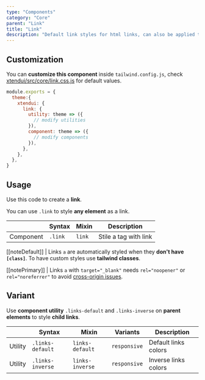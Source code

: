 ```yaml
---
type: "Components"
category: "Core"
parent: "Link"
title: "Link"
description: "Default link styles for html links, can also be applied to buttons and other tags."
---
```


## Customization

You can **customize this component** inside `tailwind.config.js`, check [xtendui/src/core/link.css.js](https://github.com/minimit/xtendui/blob/master/src/core/link.css.js) for default values.

```jsx
module.exports = {
  theme:{
    xtendui: {
      link: {
        utility: theme => ({
          // modify utilities
        }),
        component: theme => ({
          // modify components
        }),
      },
    },
  },
}
```

## Usage

Use this code to create a **link**.

You can use `.link` to style **any element** as a link.

<div class="table-scroll">

|                         | Syntax                                     | Mixin                       | Description                   |
| ----------------------- | ----------------------------------------- | ----------------------------- | ----------------------------- |
| Component                  | `.link`                 | `link`              | Stile a tag with link            |

</div>

[[noteDefault]]
| Links `a` are automatically styled when they **don't have `[class]`**. To have custom styles use **tailwind classes**.

[[notePrimary]]
| Links `a` with `target="_blank"` needs `rel="noopener"` or `rel="noreferrer"` to avoid [cross-origin issues](https://web.dev/external-anchors-use-rel-noopener/).

<demo>
  <demovanilla src="vanilla/components/core/link/usage">
  </demovanilla>
</demo>

## Variant

Use **component utility** `.links-default` and `.links-inverse` on **parent elements** to style **child links**.

<div class="table-scroll">

|                      | Syntax                          | Mixin            | Variants               | Description                   |
| ----------------------- | ---------------------------- | -----------------| ----------------------------- |----------------------------- |
| Utility                  | `.links-default`       | `links-default`                | `responsive`                | Default links colors            |
| Utility                  | `.links-inverse`       | `links-inverse`                | `responsive`                | Inverse links colors            |

</div>

<demo>
  <demovanilla src="vanilla/components/core/link/variant-inverse">
  </demovanilla>
</demo>
